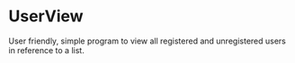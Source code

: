 # UserView
User friendly, simple program to view all registered and unregistered users in reference to a list.

